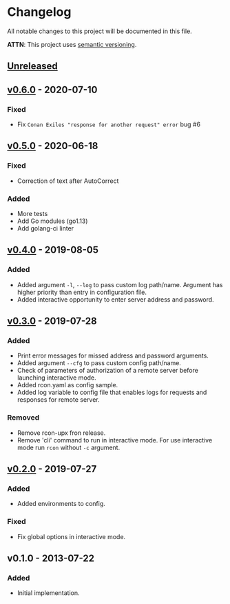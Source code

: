 # Changelog
All notable changes to this project will be documented in this file.

**ATTN**: This project uses [semantic versioning](http://semver.org/).

## [Unreleased]

## [v0.6.0] - 2020-07-10
### Fixed
- Fix `Conan Exiles "response for another request" error` bug #6

## [v0.5.0] - 2020-06-18
### Fixed
- Correction of text after AutoCorrect

### Added
- More tests
- Add Go modules (go1.13)
- Add golang-ci linter

## [v0.4.0] - 2019-08-05
### Added
- Added argument `-l`, `--log` to pass custom log path/name. Argument has higher priority 
than entry in configuration file.
- Added interactive opportunity to enter server address and password.

## [v0.3.0] - 2019-07-28
### Added
- Print error messages for missed address and password arguments.
- Added argument `--cfg` to pass custom config path/name.
- Check of parameters of authorization of a remote server before launching interactive mode. 
- Added rcon.yaml as config sample.
- Added log variable to config file that enables logs for requests and responses for remote server.

### Removed
- Remove rcon-upx fron release.
- Remove 'cli' command to run in interactive mode. For use interactive mode run `rcon` without `-c` argument.

## [v0.2.0] - 2019-07-27
### Added
- Added environments to config.

### Fixed
- Fix global options in interactive mode.

## v0.1.0 - 2013-07-22
### Added
- Initial implementation.

[Unreleased]: https://github.com/gorcon/rcon-cli/compare/v0.6.0...HEAD
[v0.6.0]: https://github.com/gorcon/rcon-cli/compare/v0.5.0...v0.6.0
[v0.5.0]: https://github.com/gorcon/rcon-cli/compare/v0.4.0...v0.5.0
[v0.4.0]: https://github.com/gorcon/rcon-cli/compare/v0.3.0...v0.4.0
[v0.3.0]: https://github.com/gorcon/rcon-cli/compare/v0.2.0...v0.3.0
[v0.2.0]: https://github.com/gorcon/rcon-cli/compare/v0.1.0...v0.2.0
